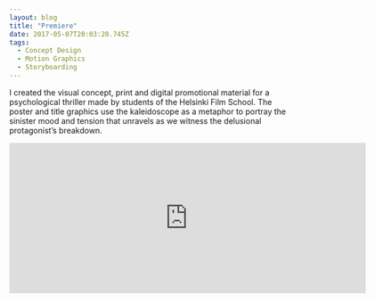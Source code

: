 ```yaml
---
layout: blog
title: "Premiere"
date: 2017-05-07T20:03:20.745Z
tags:
  - Concept Design
  - Motion Graphics
  - Storyboarding
---
```

I created the visual concept, print and digital promotional material for a psychological thriller made by students of the Helsinki Film School. The poster and title graphics use the kaleidoscope as a metaphor to portray the sinister mood and tension that unravels as we witness the delusional protagonist’s breakdown.

<iframe src="https://player.vimeo.com/video/86459962" width="640" height="270" frameborder="0" webkitallowfullscreen mozallowfullscreen allowfullscreen></iframe>
